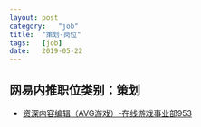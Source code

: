 ```yaml
---
layout:	post
category:	"job"
title:	"策划-岗位"
tags:	[job]
date:	2019-05-22
---
```

## 网易内推职位类别：策划
- [资深内容编辑（AVG游戏）-在线游戏事业部953](http://mobile.bole.netease.com/bole/boleDetail?id=14512&employeeId=346f03c3cda5f04c&key=all)
